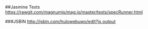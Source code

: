 ##Jasmine Tests
https://rawgit.com/magnumjs/mag.js/master/tests/specRunner.html

###JSBIN
http://jsbin.com/hulowebuwo/edit?js,output
